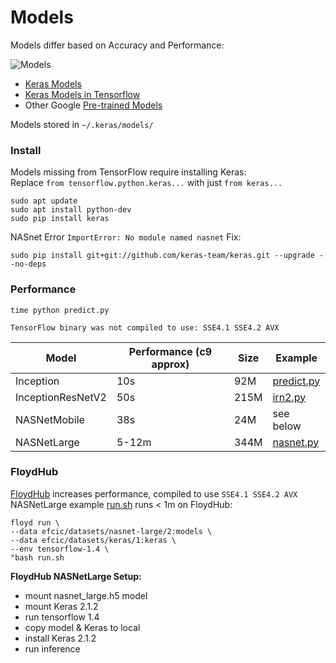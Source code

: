 # Models

Models differ based on Accuracy and Performance:

![Models](https://github.com/EN10/KerasModels/raw/master/images/Models.jpg)

* [Keras Models](https://keras.io/applications)   
* [Keras Models in Tensorflow](https://www.tensorflow.org/api_docs/python/tf/keras/applications)
* Other Google [Pre-trained Models](https://github.com/tensorflow/models/tree/master/research/slim#pre-trained-models)

Models stored in `~/.keras/models/`

### Install

Models missing from TensorFlow require installing Keras:   
Replace `from tensorflow.python.keras...` with just `from keras...`

    sudo apt update 
    sudo apt install python-dev 
    sudo pip install keras

NASnet Error `ImportError: No module named nasnet` Fix: 

    sudo pip install git+git://github.com/keras-team/keras.git --upgrade --no-deps

### Performance

    time python predict.py

`TensorFlow binary was not compiled to use: SSE4.1 SSE4.2 AVX`

| Model | Performance (c9 approx) | Size | Example |
| ------------- | ------------- | ------------- | ------------- |
| Inception  | 10s | 92M | [predict.py](https://github.com/EN10/KerasInception/blob/master/predict.py) |
| InceptionResNetV2  | 50s  | 215M | [irn2.py](https://github.com/EN10/KerasInception/blob/master/models/irn2.py) |
| NASNetMobile  | 38s  | 24M | see below |
| NASNetLarge  | 5-12m | 344M | [nasnet.py](https://github.com/EN10/KerasInception/blob/master/models/nasnet.py) |

### FloydHub

[FloydHub](https://github.com/EN10/FloydHub) increases performance, compiled to use `SSE4.1 SSE4.2 AVX`     
NASNetLarge example [run.sh](https://github.com/EN10/KerasInception/blob/master/models/run.sh) runs < 1m on FloydHub:   

    floyd run \
    --data efcic/datasets/nasnet-large/2:models \
    --data efcic/datasets/keras/1:keras \
    --env tensorflow-1.4 \
    "bash run.sh
    
**FloydHub NASNetLarge Setup:**

* mount nasnet_large.h5 model
* mount Keras 2.1.2
* run tensorflow 1.4
* copy model & Keras to local
* install Keras 2.1.2
* run inference